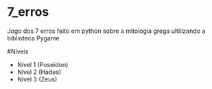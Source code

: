 # 7_erros
Jogo dos 7 erros feito em python sobre a mitologia grega ultilizando a biblioteca Pygame

#Níveis
 - Nível 1 (Poseidon)
 - Nível 2 (Hades)
 - Nível 3 (Zeus)
